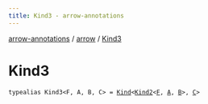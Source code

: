 ```yaml
---
title: Kind3 - arrow-annotations
---
```


[arrow-annotations](../index.html) / [arrow](index.html) / [Kind3](./-kind3.html)

# Kind3

`typealias Kind3<F, A, B, C> = `[`Kind`](-kind.html)`<`[`Kind2`](-kind2.html)`<`[`F`](-kind3.html#F)`, `[`A`](-kind3.html#A)`, `[`B`](-kind3.html#B)`>, `[`C`](-kind3.html#C)`>`